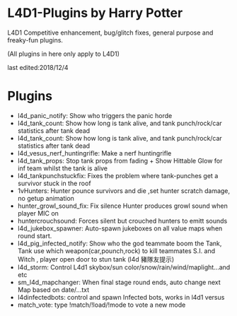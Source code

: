 # L4D1-Plugins by Harry Potter
L4D1 Competitive enhancement, bug/glitch fixes, general purpose and freaky-fun plugins.

(All plugins in here only apply to L4D1) 

last edited:2018/12/4

# Plugins
* l4d_panic_notify: Show who triggers the panic horde
* l4d_tank_count: Show how long is tank alive, and tank punch/rock/car statistics after tank dead
* l4d_tank_count: Show how long is tank alive, and tank punch/rock/car statistics after tank dead
* l4d_vesus_nerf_huntingrifle: Make a nerf huntingrifle
* l4d_tank_props: Stop tank props from fading + Show Hittable Glow for inf team whilst the tank is alive
* l4d_tankpunchstuckfix: Fixes the problem where tank-punches get a survivor stuck in the roof
* 1vHunters: Hunter pounce survivors and die ,set hunter scratch damage, no getup animation
* hunter_growl_sound_fix: Fix silence Hunter produces growl sound when player MIC on
* huntercrouchsound: Forces silent but crouched hunters to emitt sounds
* l4d_jukebox_spawner: Auto-spawn jukeboxes on all value maps when round start.
* l4d_pig_infected_notify: Show who the god teammate boom the Tank, Tank use which weapon(car,pounch,rock) to kill teammates S.I. and Witch , player open door to stun tank (l4d 豬隊友提示)
* l4d_storm: Control L4d1 skybox/sun color/snow/rain/wind/maplight...and etc
* sm_l4d_mapchanger: When final stage round ends, auto change next Map based on date/...txt
* l4dinfectedbots: control and spawn Infected bots, works in l4d1 versus
* match_vote: type !match/!load/!mode to vote a new mode
